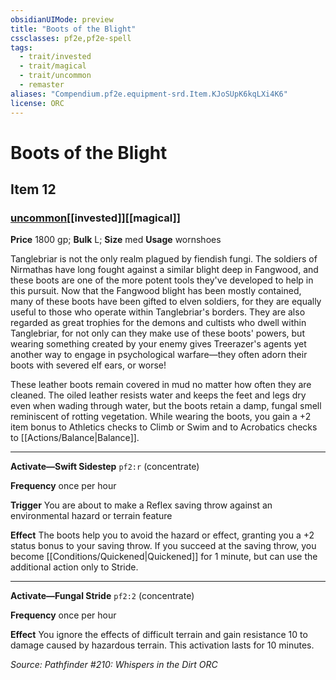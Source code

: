 ```yaml
---
obsidianUIMode: preview
title: "Boots of the Blight"
cssclasses: pf2e,pf2e-spell
tags:
  - trait/invested
  - trait/magical
  - trait/uncommon
  - remaster
aliases: "Compendium.pf2e.equipment-srd.Item.KJoSUpK6kqLXi4K6"
license: ORC
---
```

# Boots of the Blight
## Item 12
### [uncommon](uncommon "Uncommon Rarity Trait")[[invested]][[magical]]


**Price** 1800 gp; 
**Bulk** L; **Size** med
**Usage** wornshoes

Tanglebriar is not the only realm plagued by fiendish fungi. The soldiers of Nirmathas have long fought against a similar blight deep in Fangwood, and these boots are one of the more potent tools they've developed to help in this pursuit. Now that the Fangwood blight has been mostly contained, many of these boots have been gifted to elven soldiers, for they are equally useful to those who operate within Tanglebriar's borders. They are also regarded as great trophies for the demons and cultists who dwell within Tanglebriar, for not only can they make use of these boots' powers, but wearing something created by your enemy gives Treerazer's agents yet another way to engage in psychological warfare—they often adorn their boots with severed elf ears, or worse!

These leather boots remain covered in mud no matter how often they are cleaned. The oiled leather resists water and keeps the feet and legs dry even when wading through water, but the boots retain a damp, fungal smell reminiscent of rotting vegetation. While wearing the boots, you gain a +2 item bonus to Athletics checks to Climb or Swim and to Acrobatics checks to [[Actions/Balance|Balance]].

* * *

**Activate—Swift Sidestep** `pf2:r` (concentrate)

**Frequency** once per hour

**Trigger** You are about to make a Reflex saving throw against an environmental hazard or terrain feature

**Effect** The boots help you to avoid the hazard or effect, granting you a +2 status bonus to your saving throw. If you succeed at the saving throw, you become [[Conditions/Quickened|Quickened]] for 1 minute, but can use the additional action only to Stride.

* * *

**Activate—Fungal Stride** `pf2:2` (concentrate)

**Frequency** once per hour

**Effect** You ignore the effects of difficult terrain and gain resistance 10 to damage caused by hazardous terrain. This activation lasts for 10 minutes.

*Source: Pathfinder #210: Whispers in the Dirt*
*ORC*